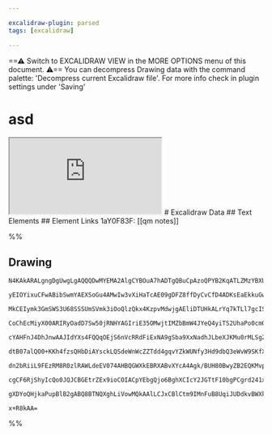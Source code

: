 ```yaml
---

excalidraw-plugin: parsed
tags: [excalidraw]

---
```

==⚠  Switch to EXCALIDRAW VIEW in the MORE OPTIONS menu of this document. ⚠== You can decompress Drawing data with the command palette: 'Decompress current Excalidraw file'. For more info check in plugin settings under 'Saving'



# asd

<iframe src="https://docs.google.com/document/d/e/2PACX-1vQtHkT1YqJQN5fzmjgtIf15fyIt_EIoIcmS10t0-vrbiqCYUNzFtpQzhd4ww2Tdag"></iframe>
# Excalidraw Data
## Text Elements
## Element Links
1aY0F83F: [[qm notes]]

%%
## Drawing
```compressed-json
N4KAkARALgngDgUwgLgAQQQDwMYEMA2AlgCYBOuA7hADTgQBuCpAzoQPYB2KqATLZMzYBXUtiRoIACyhQ4zZAHoFAc0JRJQgEYA6bGwC2CgF7N6hbEcK4OCtptbErHALRY8RMpWdx8Q1TdIEfARcZgRmBShcZQUebQBWbQBGGjoghH0EDihmbgBtcDBQMBLoeHF0DM0EYmJcTWDUkshGFnYuNABOTv5S1tZOADlOMW4kgGYAdk7xgA4AFniANh7C

yEIOYixuCFwABibSwmYAEXSoGu4AMwIw3vXiHaTcAE09gDFZ8ffDyCvCfD4ADKsEaEkkuGwGkCvwgzCgpDYAGsEAB1EjqMb3OEI5EIEEwMHoQQeWGIvySDjhXJoJLYthwSFqGBjPZ7bHWZRE9lrCCYbjOJJ7SbaSZi8USsVfbEstDOcadOLzcZ7eJq9XqpZLbHwxEogDCbHwbFIOwR1mYjMC2VhmkhSOU5M2huNpok5o4ltw1qgsIoGMk3HinW1v

MkCEIymk3GmSWS3U68SSSUmSVmk3iOoQlzQkx4KzpvMdwjgAEliDTUHkALrYq7kTLl7gcISA7FO4hU5iVltt3maYSbACiwUy2UrNexQjgdQuj1pefFsy1nSSPFm2KIHCROzyeQAjvpUBw2BdmNXq7DjdgUfPUDd8HdedghPCDCdcFFuMVmhB9MQAAVETkb81lKV8EAAeXsEgnDOG5Wxya5bgQe5SjtG9iyETYAFlPyhfVrHoUJkMfVCwMgDCHQ7P

CoChEcMiyX00ARIRyOadD7Sw50jRNHYAGIriE35OMwjtIMZbBmW4JYeQ4yiTS2UhaPo0cmO4Vj2I4iAB1IJSXT4iRBOEtCFL0pgJKZWBuDk7T/mCDhcEyAA1Y5CAaCoHzCMCAF81h8nV3AqAoOMLUK1mrQoAsKH9IFgRAdm9REqGxfp2m4TplVSpgBg4YYOFGLoeEmFZ4h4eYN15DYtn5CRcB4WFjjOYI5w00g2OxEgdkwVEEH1SCrnoegBwAKxe

cYAHFnJ4DhJnwAAJIdYXs4FQQqOEjS6nVcRRdFiExNA9gSba9XxNadhJLbeXJKMu0rMLSgZKzZVQIVbMgTluWxWrUGmbQeGWHhxiWVN5mVboZQFHg9jjTphUytUpgBnhOkmE68QMt10H4pIEFx3HbS4jtMbNchPStdTsX9fbAzQeIRTVSZZlXJnlQWKZsXDSNozQOJ81TGYljK8Z4nGeYeD4XkwhzVBZJFtkllmd6ICwssK3yWteXrJyECbNBe3w

dtB07alQO0+KKh4fzsQHbDiAYsckLQSdeWnWcZZTdd4gqvYZkWUNfy3Hd9dbQ3eWvW9SKfX94W9KAACFqo2ZRm1D7EsmIRPNmT1O+0D0IoENfR9DUOcALYDZmOPNOpaiUgoAAQVIZLw1wO8DfTzYm5bkI712Zu2BS3k4Ar8d8jAkKOPekpnHzBJkxKiXoaFeYWbAzWOMn5o4iF5c9iWfNZlmJJ/YDjjZ9mbQFRP4+ZnGBVV3Xde0K3kp6YSenmZT

dn2bRiiL9FEzRM8R0zlRAWLdeEV074AHBQGWXkEBRXABvXYcA4Agk/BUH80BwyZB2EQKMvpegMEIAgCg8cibGxJkZIStCriHAgC+ZuTFSwXH0CCU61Dsb4zxkgYhTCfSsIyBQsSVDeJY2gGTL0PoGECJYWw94AJVqEnWpdR4/CRCCLYRwvEe0DqoCOpmQojDNHyIyDolEBIiQbVJBo5h2QhH6AAErCFuqbWkditEZEslJaytI2SeLMfod4nAoDvC

cgCF6RjShyIcQo0JQJCBGEtrZEx9ioCOIACpYEbgQjo6BghXCIcY2JGTtF10bgPCgrd241xiaYuJGQhxdyqTUxKVTZENLKRkbug9MnlB2B2BhzBsCIkBAADSDHsS+5Uj4ZmBmLSYq9iEjLGfgF43B5gTH+kmSYewwFCnGADeYxCjBsAMGbPoBA2JjH+isI5SwoqBMac442d1BnGwYY6EgiTkncGhsQ75xAQQIDgEGQFpASA4TYFsZp9Rgh3gQRCk

gXDYoQHjkaPupBlB2gABQ8BTNQXghLiVowMQkAAlLCJxCBlCtm9IMnFuB8UqiJUDdkvBWXkviFSp5JSukWKgnAKA7Qex1L+A2BANLNhMBzmgNFWR4Uy00tibARAwUsXalpSAjk8Gao6ryYQUAtwVE0nyx6mgRoIGwDkIEjk4DQthY5DyiKULEMhCKxgmTzn4EuXFAZEgwjBBtelVVr4oAGH6QlEOedSgR3gW68OBcG4hq9T63O+AkFgGin8AE4Rv

x+R8kAA=
```
%%